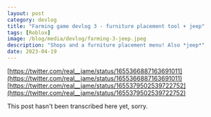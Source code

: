 ```yaml
---
layout: post
category: devlog
title: "Farming game devlog 3 - furniture placement tool + jeep"
tags: [Roblox]
image: /blog/media/devlog/farming-3-jeep.jpeg
description: "Shops and a furniture placement menu! Also *jeep*"
date: 2023-04-19
---
```

[https://twitter.com/real__jame/status/1655366887163691011](https://twitter.com/real__jame/status/1655366887163691011)
[https://twitter.com/real__jame/status/1655379502539722752](https://twitter.com/real__jame/status/1655379502539722752)

This post hasn't been transcribed here yet, sorry.

